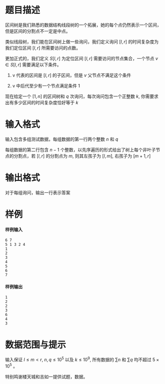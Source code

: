 
# 题目描述

区间树是我们熟悉的数据结构线段树的一个拓展，她的每个点仍然表示一个区间，但是区间的分割点不一定是中点。

类似线段树，我们能在区间树上做一些询问，我们定义询问 $[l,r]$ 的时间复杂度为我们定位区间 $[l,r]$ 所需要访问的点数。

更加正式的，我们定义 $S[l,r]$ 为定位区间 $[l,r]$ 需要访问的节点集合，一个节点 $v\in S[l,r]$ 需要满足以下条件。

1. v 代表的区间是 $[l,r]$ 的子区间，但是 $v$ 父节点不满足这个条件

2. v 中后代至少有一个节点满足条件 $1$

现在给定一个 $[1, n]$ 的区间树和 $q$ 次询问，每次询问包含一个正整数 $k$, 你需要求出有多少区间的时间复杂度恰好等于 $k$

# 输入格式

输入包含多组测试数据，每组数据的第一行两个整数 $n$ 和 $q$

每组数据的第二行包含 $n-1$ 个整数，以先序遍历的形式给出了树上每个非叶子节点的分割点，若 $[l,r]$ 的分割点为 $m$, 则其左孩子为 $[l,m]$, 右孩子为 $[m+1,r]$

# 输出格式

对于每组询问，输出一行表示答案

# 样例

#### 样例输入
```plain
6 7
5 1 3 2 4
1
2
3
4
5
6
7
```
#### 样例输出
```plain
1
2
2
3
6
4
3
```

# 数据范围与提示

输入保证 $l\le m< r$, $n, q\le 10^5$ 以及 $k\le 10^9$, 所有数据的 $\sum n$ 和 $\sum q$ 均不超过 $5 \times 10^5$ 。

特别鸣谢楼天城和吉如一提供试题，数据。


